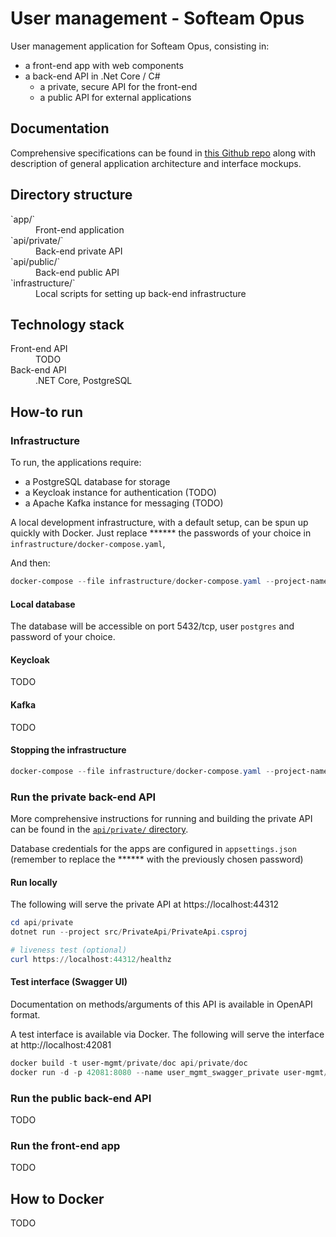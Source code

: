 # User management - Softeam Opus

User management application for Softeam Opus, consisting in:
* a front-end app with web components
* a back-end API in .Net Core / C#
    * a private, secure API for the front-end
    * a public API for external applications 

## Documentation

Comprehensive specifications can be found in [this Github repo](https://github.com/SofteamOuest-Opus/specs/tree/master/user-mgmt)
along with description of general application architecture and interface mockups. 

## Directory structure

<dl>
    <dt>`app/`<dt>
    <dd>Front-end application</dd>
    <dt>`api/private/`<dt>
    <dd>Back-end private API</dd>
    <dt>`api/public/`<dt>
    <dd>Back-end public API</dd>
    <dt>`infrastructure/`<dt>
    <dd>Local scripts for setting up back-end infrastructure</dd>
</dl>

## Technology stack

<dl>
    <dt>Front-end API</dt>
    <dd>TODO</dd>
    <dt>Back-end API</dt>
    <dd>.NET Core, PostgreSQL</dd>
</dl>


## How-to run

### Infrastructure

To run, the applications require:
- a PostgreSQL database for storage
- a Keycloak instance for authentication (TODO)
- a Apache Kafka instance for messaging (TODO)

A local development infrastructure, with a default setup, can be spun up quickly with Docker. Just replace ****** the passwords of your choice in `infrastructure/docker-compose.yaml`,

And then:
```powershell
docker-compose --file infrastructure/docker-compose.yaml --project-name user_mgmt_infra up --build --detach
```

#### Local database

The database will be accessible on port 5432/tcp, user `postgres` and password of your choice.

#### Keycloak

TODO

#### Kafka

TODO

#### Stopping the infrastructure

```powershell
docker-compose --file infrastructure/docker-compose.yaml --project-name user_mgmt_infra down
```

### Run the private back-end API

More comprehensive instructions for running and building the private API can be found 
in the [`api/private/` directory](./api/private/README.md).

Database credentials for the apps are configured in `appsettings.json` (remember to replace the ****** with the previously chosen password)

#### Run locally

The following will serve the private API at https://localhost:44312

```powershell
cd api/private
dotnet run --project src/PrivateApi/PrivateApi.csproj

# liveness test (optional)
curl https://localhost:44312/healthz
```

#### Test interface (Swagger UI)

Documentation on methods/arguments of this API is available in OpenAPI format.

A test interface is available via Docker. 
The following will serve the interface at http://localhost:42081

```powershell
docker build -t user-mgmt/private/doc api/private/doc
docker run -d -p 42081:8080 --name user_mgmt_swagger_private user-mgmt/private/doc
```

### Run the public back-end API

TODO

### Run the front-end app

TODO

## How to Docker

TODO
